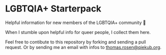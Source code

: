 # LGBTQIA+ Starterpack

Helpful information for new members of the LGBTQIA+ community 🌈

When I stumble upon helpful info for queer people, I collect them here.

Feel free to contibute to this repository by forking and sending a pull request. Or by sending me an email with infos to [thomas.rosen@qiekub.org](mailto:thomas.rosen@qiekub.org).
